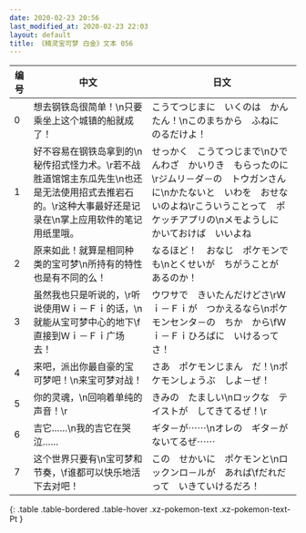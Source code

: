 ```yaml
---
date: 2020-02-23 20:56
last_modified_at: 2020-02-23 22:03
layout: default
title: 《精灵宝可梦 白金》文本 056
---
```

| 编号 | 中文 | 日文 |
| ---- | ---- | ---- |
| 0 | 想去钢铁岛很简单！\n只要乘坐上这个城镇的船就成了！ | こうてつじまに　いくのは　かんたん！\nこのまちから　ふねに　のるだけよ！ |
| 1 | 好不容易在钢铁岛拿到的\n秘传招式怪力术。\r若不战胜道馆馆主东瓜先生\n也还是无法使用招式去推岩石的。\r这种大事最好还是记录在\n掌上应用软件的笔记用纸里哦。 | せっかく　こうてつじまで\nひでんわざ　かいりき　もらったのに\rジムリ－ダ－の　トウガンさんに\nかたないと　いわを　おせないのよね\rこういうことって　ポケッチアプリの\nメモようしに　かいておけば　いいよね |
| 2 | 原来如此！就算是相同种类的宝可梦\n所持有的特性也是有不同的么！ | なるほど！　おなじ　ポケモンでも\nとくせいが　ちがうことが　あるのか！ |
| 3 | 虽然我也只是听说的，\r听说使用Ｗｉ－Ｆｉ的话，\n就能从宝可梦中心的地下\f直接到Ｗｉ－Ｆｉ广场去！ | ウワサで　きいたんだけどさ\rＷｉ－Ｆｉが　つかえるなら\nポケモンセンタ－の　ちか　から\fＷｉ－Ｆｉひろばに　いけるってさ！ |
| 4 | 来吧，派出你最自豪的宝可梦吧！\n来宝可梦对战！ | さあ　ポケモンじまん　だ！\nポケモンしょうぶ　しよ－ぜ！ |
| 5 | 你的灵魂，\n回响着单纯的声音！\r | きみの　たましい\nロックな　テイストが　してきてるぜ！\r |
| 6 | 吉它……\n我的吉它在哭泣…… | ギタ－が⋯⋯\nオレの　ギタ－が　ないてるぜ⋯⋯ |
| 7 | 这个世界只要有\n宝可梦和节奏，\f谁都可以快乐地活下去对吧！ | この　せかいに　ポケモンと\nロックンロ－ルが　あれば\fだれだって　いきていけるだろ！ |
{: .table .table-bordered .table-hover .xz-pokemon-text .xz-pokemon-text-Pt }